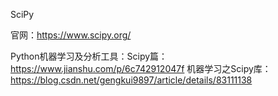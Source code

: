 SciPy

官网：https://www.scipy.org/

Python机器学习及分析工具：Scipy篇：https://www.jianshu.com/p/6c742912047f
机器学习之Scipy库：https://blog.csdn.net/gengkui9897/article/details/83111138